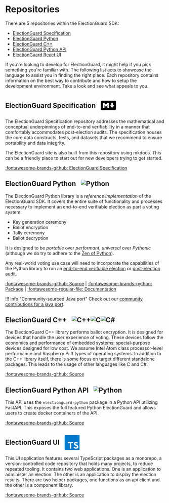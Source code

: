 # Repositories

There are 5 repositories within the ElectionGuard SDK:

- [ElectionGuard Specification][election-guard-specification]
- [ElectionGuard Python][election-guard-python-source]
- [ElectionGuard C++][election-guard-cpp-source-code]
- [ElectionGuard Python API][election-guard-web-api-source]
- [ElectionGuard React UI][election-guard-ui-source]

If you're looking to develop for ElectionGuard, it might help if you pick something you're familiar with. The following list acts to showcase the language to assist you in finding the right place. Each repository contains information on the best way to contribute and how to setup the development environment. Take a look and see what appeals to you.

## <div style="display: flex; align-items: center;">ElectionGuard Specification<span style="display: flex; align-items: center; margin-left: 16px"> ![Markdown][markdown-logo] <span></div>

The ElectionGuard Specification repository addresses the mathematical and conceptual underpinnings of end-to-end verifiability in a manner that comfortably accommodates post-election audits. The specification houses the core data constructs, tests, and datasets that we recommend to ensure portability and data integrity.

The ElectionGuard site is also built from this repository using mkdocs. This can be a friendly place to start out for new developers trying to get started.

[:fontawesome-brands-github: ElectionGuard Specification][election-guard-spec-overview]

## <div style="display: flex; align-items: center;">ElectionGuard Python<span style="display: flex; align-items: center; margin-left: 16px"> ![Python][python-logo] <span></div>

The ElectionGuard Python library is a _reference implementation_ of the ElectionGuard SDK. It covers the entire suite of functionality and processes necessary to implement an end-to-end verifiable election as part a voting system:

- Key generation ceremony
- Ballot encryption
- Tally ceremony
- Ballot decryption

It is designed to be _portable_ over _performant_, _universal_ over _Pythonic_ (although we do try to adhere to the [Zen of Python][zen-of-python]).

Any real-world voting use case will need to incorporate the capabilities of the Python library to run an [end-to-end verifiable election][election-guard-verifiability] or [post-election audit][election-guard-post-election-audit].

[:fontawesome-brands-github: Source][election-guard-python-source] | 
[:fontawesome-brands-python: Package][election-guard-python-package] | 
[:fontawesome-regular-file: Documentation][election-guard-python-documentation]

!!! info "Community-sourced Java port"
    Check out our [community contributions for a java port](../contribute/index.md).

## <div style="display: flex; align-items: center;">ElectionGuard C++<span style="display: flex; align-items: center; margin-left: 16px"> ![C++][cpp-logo]![C][c-logo]![C#][c-sharp-logo] <span></div>

The ElectionGuard C++ library performs ballot encryption. It is designed for devices that handle the user experience of voting. These devices follow the economics and performance of embedded systems: special-purpose devices designed for low cost. We assume Intel Atom class processor-level performance and Raspberry Pi 3 types of operating systems. In addition to the C++ library itself, there is some focus on target different standalone packages. This leads to the usage of other languages like C and C#.

[:fontawesome-brands-github: Source][election-guard-cpp-source]


## <div style="display: flex; align-items: center;">ElectionGuard Python API<span style="display: flex; align-items: center; margin-left: 16px"> ![Python][python-logo] <span></div>

This API uses the `electionguard-python` package in a Python API utilizing FastAPI. This exposes the full featured Python ElectionGuard and allows users to create docker containers of the API. 

[:fontawesome-brands-github: Source][election-guard-api-source]

## <div style="display: flex; align-items: center;">ElectionGuard UI<span style="display: flex; align-items: center; margin-left: 16px;"> ![TypeScript][typescript-logo] <span></div>

This UI application features several TypeScript packages as a monorepo, a version-controlled code repository that holds many projects, to reduce repeated tooling. It contains two web applications. One is an application to administer an election. The other is an application to display the election results. There are two helper packages, one functions as an api client and the other is a component library. 

[:fontawesome-brands-github: Source][election-guard-ui-source]

<!-- Links -->
[code-image]: ../images/undraw/code_1.svg "Two people sitting at a computer"
[markdown-logo]: ../images/markdown-language.png "Markdown logo"
[python-logo]: ../images/python-language.png "Python logo"
[cpp-logo]: ../images/c++-language.png "C++ logo"
[c-logo]: ../images/c-language.png "C logo"
[c-sharp-logo]: ../images/c-sharp-language.png "C# logo"
[typescript-logo]: ../images/typescript-language.png "Typescript logo"

[zen-of-python]: https://www.python.org/dev/peps/pep-0020/ "Zen of Python - Tim Peters"
[election-guard-python-source]: https://github.com/microsoft/electionguard-python "Election Guard Python source code"
[election-guard-python-package]: https://pypi.org/project/electionguard/ "Election Guard Python package"
[election-guard-python-documentation]: https://microsoft.github.io/electionguard-python/ "Election Guard Python documentation"
[election-guard-cpp-source]: https://github.com/microsoft/electionguard-cpp "Election Guard C++ source code"

[election-guard-spec-overview]: ../spec/0.95.0/1_Overview.md "Election Guard Specification Overview"
[election-guard-verifiability]: ../concepts/Verifiability.md "Election Guard Verifiability"
[election-guard-post-election-audit]: ../Glossary/#post-election-audit "Election Guard Post-Election Audit"

[election-guard-api-source]: https://github.com/microsoft/electionguard-api-python "Election Guard Web API source code"
[election-guard-ui-source]: https://github.com/microsoft/electionguard-ui "Election Guard UI source code"

[election-guard-specification]: https://github.com/microsoft/electionguard "Election Guard Github"
[election-guard-cpp-source-code]: https://github.com/microsoft/electionguard-cpp/ "Election Guard C++ source code"
[election-guard-web-api-source]: https://github.com/microsoft/electionguard-api-python "Election Guard Web API source code"